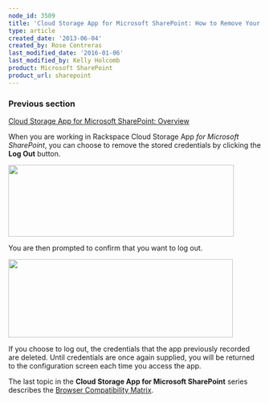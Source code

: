 ```yaml
---
node_id: 3509
title: 'Cloud Storage App for Microsoft SharePoint: How to Remove Your Credentials from the App'
type: article
created_date: '2013-06-04'
created_by: Rose Contreras
last_modified_date: '2016-01-06'
last_modified_by: Kelly Holcomb
product: Microsoft SharePoint
product_url: sharepoint
---
```


### Previous section

[Cloud Storage App for Microsoft SharePoint:
Overview](/how-to/cloud-storage-app-for-microsoft-sharepoint-overview)

When you are working in Rackspace Cloud Storage App *for Microsoft
SharePoint*, you can choose to remove the stored credentials by clicking
the **Log Out** button.

<img src="https://8026b2e3760e2433679c-fffceaebb8c6ee053c935e8915a3fbe7.ssl.cf2.rackcdn.com/field/image/Fig%20--%20Logout%20Button.jpg" width="449" height="143" />

You are then prompted to confirm that you want to log out.

<img src="https://8026b2e3760e2433679c-fffceaebb8c6ee053c935e8915a3fbe7.ssl.cf2.rackcdn.com/field/image/Fig%20--%20Logout%20Chicken%20Box.jpg" width="447" height="156" />

If you choose to log out, the credentials that the app previously
recorded are deleted. Until credentials are once again supplied, you
will be returned to the configuration screen each time you access the
app.

The last topic in the **Cloud Storage App for Microsoft SharePoint**
series describes the [Browser Compatibility
Matrix](/how-to/cloud-storage-app-for-microsoft-sharepoint-browser-compatibility-matrix).

